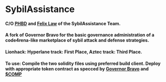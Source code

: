 # SybilAssistance

#### C/O [PHBD](https://twitter.com/0xPHBD) and [Felix Law](https://twitter.com/_felixlaw) of the SybilAssistance Team.
#### A fork of Governor Bravo for the basic governance administration of a code4rena-like marketplace of sybil attack and defense strategies.
#### Lionhack: Hyperlane track: First Place, Aztec track: Third Place.

#### To use: Compile the two solidity files using preferred build client. Deploy with appropriate token contract as specced by [Governor Bravo](https://etherscan.io/address/0xc0da02939e1441f497fd74f78ce7decb17b66529#code) and [$COMP](https://etherscan.io/token/0xc00e94cb662c3520282e6f5717214004a7f26888)
